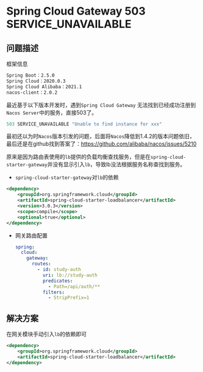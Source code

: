 # Spring Cloud Gateway 503 SERVICE_UNAVAILABLE

## 问题描述

框架信息

```bash
Spring Boot：2.5.0
Spring Cloud：2020.0.3
Spring Cloud Alibaba：2021.1
nacos-client：2.0.2
```

最近基于以下版本开发时，遇到`Spring Cloud Gateway` 无法找到已经成功注册到`Nacos Server`中的服务，直接503了。

```java
503 SERVICE_UNAVAILABLE "Unable to find instance for xxx"
```

最初还以为时`Nacos`版本引发的问题，后面将`Nacos`降低到1.4.2的版本问题依旧，最后还是在github找到答案了：https://github.com/alibaba/nacos/issues/5210

原来是因为路由表使用的`lb`提供的负载均衡查找服务，但是在`spring-cloud-starter-gateway`并没有显示引入`lb`，导致lb没法根据服务名称查找到服务。

- `spring-cloud-starter-gateway`对`lb`的依赖

```xml
<dependency>
    <groupId>org.springframework.cloud</groupId>
    <artifactId>spring-cloud-starter-loadbalancer</artifactId>
    <version>3.0.3</version>
    <scope>compile</scope>
    <optional>true</optional>
</dependency>
```

- 网关路由配置

  ```yaml
  spring:
    cloud:
      gateway:
        routes:
          - id: study-auth
            uri: lb://study-auth
            predicates:
              - Path=/api/auth/**
            filters:
              - StripPrefix=1
  ```

  

## 解决方案

在网关模块手动引入`lb`的依赖即可

```xml
<dependency>
    <groupId>org.springframework.cloud</groupId>
    <artifactId>spring-cloud-starter-loadbalancer</artifactId>
</dependency>
```

